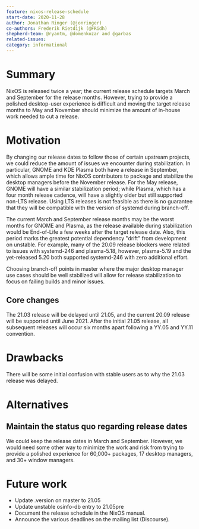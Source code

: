 ```yaml
---
feature: nixos-release-schedule
start-date: 2020-11-28
author: Jonathan Ringer (@jonringer)
co-authors: Frederik Rietdijk (@FRidh)
shepherd-team: @ryantm, @domenkozar and @garbas
related-issues:
category: informational
---
```


# Summary
[summary]: #summary

NixOS is released twice a year; the current release schedule targets March
and September for the release months. However, trying to provide a polished
desktop-user experience is difficult and moving the target release months to
May and November should minimize the amount of in-house work needed to
cut a release.

# Motivation
[motivation]: #motivation

By changing our release dates to follow those of certain upstream projects,
we could reduce the amount of issues we encounter during stabilization.
In particular, GNOME and KDE Plasma both have a release in September, which
allows ample time for NixOS contributors to package and stabilize the
desktop managers before the November release. For the May release, GNOME will
have a similar stabilization period; while Plasma, which has a four month
release cadence, will have a slightly older but still supported non-LTS
release. Using LTS releases is not feasible as there is no guarantee that
they will be compatible with the version of systemd during branch-off.

The current March and September release months may be the worst months for
GNOME and Plasma, as the release available during stabilization would be
End-of-Life a few weeks after the target release date. Also, this period marks
the greatest potential dependency "drift" from development on unstable. For example,
many of the 20.09 release blockers were related to issues with systemd-246 and plasma-5.18,
however, plasma-5.19 and the yet-released 5.20 both supported systemd-246 with
zero additional effort.

Choosing branch-off points in master where the major desktop manager use
cases should be well stabilized will allow for release stabilization to
focus on failing builds and minor issues.

## Core changes

The 21.03 release will be delayed until 21.05, and the current 20.09 release
will be supported until June 2021. After the initial 21.05 release, all subsequent
releases will occur six months apart following a YY.05 and YY.11 convention.

# Drawbacks
[drawbacks]: #drawbacks

There will be some initial confusion with stable users as to why the 21.03
release was delayed.

# Alternatives
[alternatives]: #alternatives

## Maintain the status quo regarding release dates

We could keep the release dates in March and September. However, we
would need some other way to minimize the work and risk from trying to
provide a polished experience for 60,000+ packages, 17 desktop managers,
and 30+ window managers.

# Future work
[future]: #future-work

- Update .version on master to 21.05
- Update unstable osinfo-db entry to 21.05pre
- Document the release schedule in the NixOS manual.
- Announce the various deadlines on the mailing list (Discourse).
